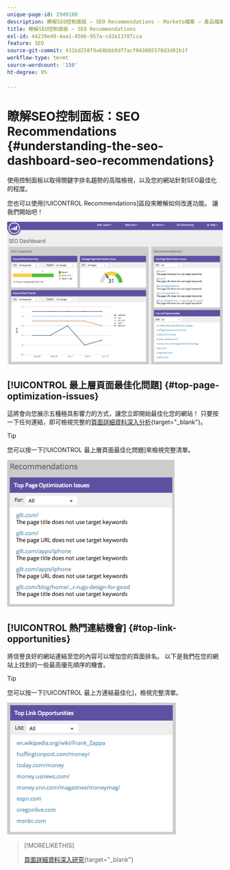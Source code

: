 ```yaml
---
unique-page-id: 2949180
description: 瞭解SEO控制面板 — SEO Recommendations - Marketo檔案 — 產品檔案
title: 瞭解SEO控制面板 — SEO Recommendations
exl-id: 44239e48-4aa1-450b-957a-cd3a13787cca
feature: SEO
source-git-commit: 431bd258f9a68bbb9df7acf043085578d3d91b1f
workflow-type: tm+mt
source-wordcount: '150'
ht-degree: 0%

---
```


# 瞭解SEO控制面板：SEO Recommendations {#understanding-the-seo-dashboard-seo-recommendations}

使用控制面板以取得關鍵字排名趨勢的高階檢視，以及您的網站針對SEO最佳化的程度。

您也可以使用[!UICONTROL Recommendations]區段來瞭解如何改進功能。 讓我們開始吧！

![](assets/image2014-9-17-21-3a39-3a57.png)

## [!UICONTROL 最上層頁面最佳化問題] {#top-page-optimization-issues}

這將會向您展示五種極具影響力的方式，讓您立即開始最佳化您的網站！ 只要按一下任何連結，即可檢視完整的[頁面詳細資料深入分析](/help/marketo/product-docs/additional-apps/seo/pages/seo-using-the-page-detail-drill-down.md){target="_blank"}。

>[!TIP]
>
>您可以按一下[!UICONTROL 最上層頁面最佳化問題]來檢視完整清單。

![](assets/image2014-9-17-21-3a40-3a52.png)

## [!UICONTROL 熱門連結機會] {#top-link-opportunities}

將信譽良好的網站連結至您的內容可以增加您的頁面排名。 以下是我們在您的網站上找到的一些最高優先順序的機會。

>[!TIP]
>
>您可以按一下[!UICONTROL 最上方連結最佳化]，檢視完整清單。

![](assets/image2014-9-17-21-3a41-3a17.png)

>[!MORELIKETHIS]
>
>[頁面詳細資料深入研究](/help/marketo/product-docs/additional-apps/seo/pages/seo-using-the-page-detail-drill-down.md){target="_blank"}
